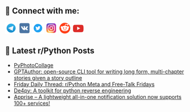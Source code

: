 ## 🔎 Connect with me:
[<img src="https://github.com/bullbesh/bullbesh/blob/main/images/Telegram.png" width="32" height="32" />](https://t.me/bullbesh)
[<img src="https://github.com/bullbesh/bullbesh/blob/main/images/VK.png" width="32" height="32" />](https://vk.com/bullbesh)
[<img src="https://github.com/bullbesh/bullbesh/blob/main/images/Twitter.png" width="32" height="32" />](https://twitter.com/bullbesh1)
[<img src="https://github.com/bullbesh/bullbesh/blob/main/images/Instagram.png" width="32" height="32" />](https://www.instagram.com/bullbesh)
[<img src="https://github.com/bullbesh/bullbesh/blob/main/images/Reddit.png" width="32" height="32" />](https://www.reddit.com/user/bullbesh)
[<img src="https://github.com/bullbesh/bullbesh/blob/main/images/YouTube.png" width="32" height="32" />](https://www.youtube.com/channel/UCtfjRs6uzgq5mfm8S06WTcg)

## 📕 Latest r/Python Posts
<!-- BLOG-POST-LIST:START -->
- [PyPhotoCollage](https://www.reddit.com/r/Python/comments/1agvclm/pyphotocollage/)
- [GPTAuthor: open-source CLI tool for writing long form, multi-chapter stories given a story outline](https://www.reddit.com/r/Python/comments/1ags1lr/gptauthor_opensource_cli_tool_for_writing_long/)
- [Friday Daily Thread: r/Python Meta and Free-Talk Fridays](https://www.reddit.com/r/Python/comments/1agprld/friday_daily_thread_rpython_meta_and_freetalk/)
- [De4py: A toolkit for python reverse engineering](https://www.reddit.com/r/Python/comments/1agesgi/de4py_a_toolkit_for_python_reverse_engineering/)
- [Apprise – A lightweight all-in-one notification solution now supports 100+ services!](https://www.reddit.com/r/Python/comments/1ag9juz/apprise_a_lightweight_allinone_notification/)
<!-- BLOG-POST-LIST:END -->
